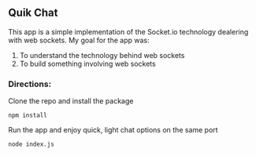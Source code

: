 ## Quik Chat
This app is a simple implementation of the Socket.io technology dealering with web sockets. My goal for the app was:
1. To understand the technology behind web sockets
2. To build something involving web sockets

### Directions:
Clone the repo and install the package
```
npm install
```

Run the app and enjoy quick, light chat options on the same port
```
node index.js
```